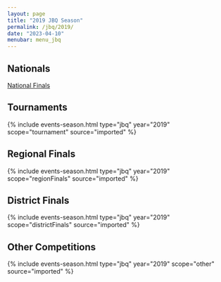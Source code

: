 ```yaml
---
layout: page
title: "2019 JBQ Season"
permalink: /jbq/2019/
date: "2023-04-10"
menubar: menu_jbq
---
```


## Nationals
<a href="{% link _pages/jbq/2019/nationals.md %}" class="button is-primary">National Finals</a>

## Tournaments

{% include events-season.html type="jbq" year="2019" scope="tournament" source="imported" %}

## Regional Finals

{% include events-season.html type="jbq" year="2019" scope="regionFinals" source="imported" %}

## District Finals

{% include events-season.html type="jbq" year="2019" scope="districtFinals" source="imported" %}

## Other Competitions

{% include events-season.html type="jbq" year="2019" scope="other" source="imported" %}